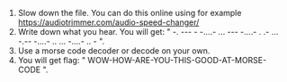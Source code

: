1. Slow down the file. You can do this online using for example https://audiotrimmer.com/audio-speed-changer/
2. Write down what you hear. You will get: " -. --- - -....- ... --- -....- . .- ... -.-- -....- .. ... -....- .. - ".
3. Use a morse code decoder or decode on your own. 
4. You will get flag: " WOW-HOW-ARE-YOU-THIS-GOOD-AT-MORSE-CODE ".